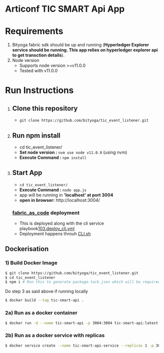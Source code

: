# Articonf TIC SMART Api App


# Requirements

1. Bityoga fabric sdk should be up and running (**Hyperledger Explorer service should be running. This app relies on hyperledger explorer api to get transction details**).
2. Node version
   - Supports node version >=v11.0.0
   - Tested with v11.0.0

# Run Instructions

1. ## Clone this repository

   - `git clone https://github.com/bityoga/tic_event_listener.git`

2. ## Run npm install

   - cd tic_event_listener/
   - **Set node version :** `nvm use node v11.0.0` (using nvm)
   - **Execute Command :** `npm install`

3. ## Start App

   - `cd tic_event_listener/`
   - **Execute Command :** `node app.js`
   - app will be running in **'localhost' at port 3004**
   - **open in browser:** http://localhost:3004/

   ### [fabric_as_code](https://github.com/bityoga/fabric_as_code) deployment

   - This is deployed along with the cli service playbook[103.deploy_cli.yml](https://github.com/bityoga/fabric_as_code/blob/master/103.deploy_cli.yml)
   - Deployment happens throuh [CLI.sh](https://github.com/bityoga/fabric_as_code/blob/master/roles/hlf/cli/cli/files/CLI.sh)

## Dockerisation

### 1) Build Docker Image

```sh
$ git clone https://github.com/bityoga/tic_event_listener.git
$ cd tic_event_listener
$ npm i # Run this to generate package-lock.json which will be required for creating docker image
```

Do step 3 as said above if running locally

```sh
$ docker build --tag tic-smart-api .
```

### 2a) Run as a docker container

```sh
$ docker run -d --name tic-smart-api -p 3004:3004 tic-smart-api:latest
```

### 2b) Run as a docker service with replicas

```sh
$ docker service create --name tic-smart-api-service --replicas 1 -p 3004:3004 tic-smart-api:latest
```
